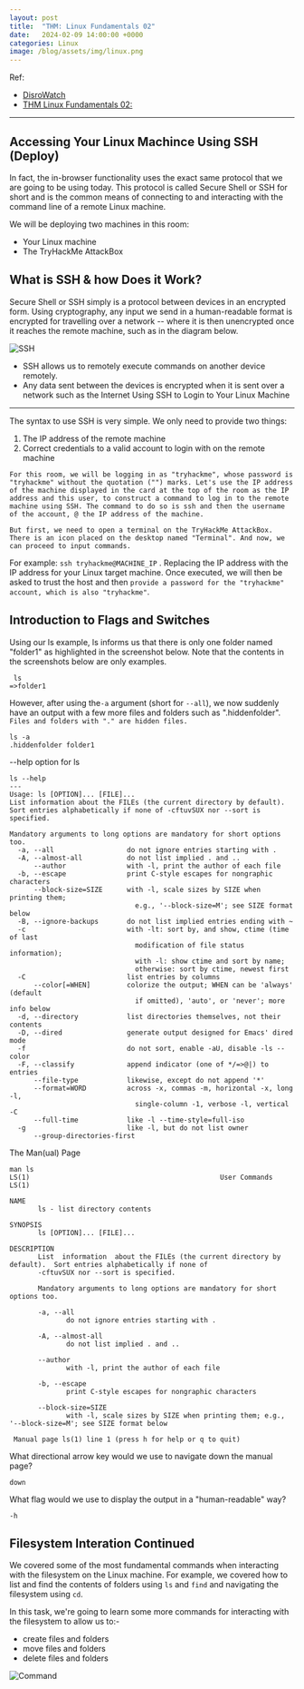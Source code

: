 ```yaml
---
layout: post
title:  "THM: Linux Fundamentals 02"
date:   2024-02-09 14:00:00 +0000
categories: Linux
image: /blog/assets/img/linux.png
---
```

Ref: 
- [DisroWatch](https://distrowatch.com/dwres.php?resource=major "Link")
- [THM Linux Fundamentals 02:](https://tryhackme.com/room/linuxfundamentalspart2)

---

Accessing Your Linux Machince Using SSH (Deploy)
---
In fact, the in-browser functionality uses the exact same protocol that we are going to be using today. This protocol is called Secure Shell or SSH for short and is the common means of connecting to and interacting with the command line of a remote Linux machine.

We will be deploying two machines in this room:

- Your Linux machine
- The TryHackMe AttackBox


What is SSH & how Does it Work?
---

Secure Shell or SSH simply is a protocol between devices in an encrypted form. Using cryptography, any input we send in a human-readable format is encrypted for travelling over a network -- where it is then unencrypted once it reaches the remote machine, such as in the diagram below.

![SSH]({{site.baseurl}}/assets/img/ssh.png)

- SSH allows us to remotely execute commands on another device remotely.
- Any data sent between the devices is encrypted when it is sent over a network such as the Internet
Using SSH to Login to Your Linux Machine

---
The syntax to use SSH is very simple. We only need to provide two things:

1. The IP address of the remote machine
2. Correct credentials to a valid account to login with on the remote machine

```
For this room, we will be logging in as "tryhackme", whose password is "tryhackme" without the quotation ("") marks. Let's use the IP address of the machine displayed in the card at the top of the room as the IP address and this user, to construct a command to log in to the remote machine using SSH. The command to do so is ssh and then the username of the account, @ the IP address of the machine.

But first, we need to open a terminal on the TryHackMe AttackBox. There is an icon placed on the desktop named "Terminal". And now, we can proceed to input commands.
```
For example: ```ssh tryhackme@MACHINE_IP``` . Replacing the IP address with the IP address for your Linux target machine. Once executed, we will then be asked to trust the host and then ```provide a password for the "tryhackme" account, which is also "tryhackme"```.

Introduction to Flags and Switches
---
Using our ls example, ls informs us that there is only one folder named "folder1" as highlighted in the screenshot below. Note that the contents in the screenshots below are only examples.
```
 ls
=>folder1
```

However, after using the```-a``` argument (short for ```--all```), we now suddenly have an output with a few more files and folders such as ".hiddenfolder". 
```Files and folders with "." are hidden files.```
```
ls -a 
.hiddenfolder folder1
```
--help option for ls
```
ls --help
---
Usage: ls [OPTION]... [FILE]...
List information about the FILEs (the current directory by default).
Sort entries alphabetically if none of -cftuvSUX nor --sort is specified.

Mandatory arguments to long options are mandatory for short options too.
  -a, --all                  do not ignore entries starting with .
  -A, --almost-all           do not list implied . and ..
      --author               with -l, print the author of each file
  -b, --escape               print C-style escapes for nongraphic characters
      --block-size=SIZE      with -l, scale sizes by SIZE when printing them;
                               e.g., '--block-size=M'; see SIZE format below
  -B, --ignore-backups       do not list implied entries ending with ~
  -c                         with -lt: sort by, and show, ctime (time of last
                               modification of file status information);
                               with -l: show ctime and sort by name;
                               otherwise: sort by ctime, newest first
  -C                         list entries by columns
      --color[=WHEN]         colorize the output; WHEN can be 'always' (default
                               if omitted), 'auto', or 'never'; more info below
  -d, --directory            list directories themselves, not their contents
  -D, --dired                generate output designed for Emacs' dired mode
  -f                         do not sort, enable -aU, disable -ls --color
  -F, --classify             append indicator (one of */=>@|) to entries
      --file-type            likewise, except do not append '*'
      --format=WORD          across -x, commas -m, horizontal -x, long -l,
                               single-column -1, verbose -l, vertical -C
      --full-time            like -l --time-style=full-iso
  -g                         like -l, but do not list owner
      --group-directories-first

```
The Man(ual) Page
```
man ls
LS(1)                                               User Commands                                               LS(1)

NAME
       ls - list directory contents

SYNOPSIS
       ls [OPTION]... [FILE]...

DESCRIPTION
       List  information  about the FILEs (the current directory by default).  Sort entries alphabetically if none of
       -cftuvSUX nor --sort is specified.

       Mandatory arguments to long options are mandatory for short options too.

       -a, --all
              do not ignore entries starting with .

       -A, --almost-all
              do not list implied . and ..

       --author
              with -l, print the author of each file

       -b, --escape
              print C-style escapes for nongraphic characters

       --block-size=SIZE
              with -l, scale sizes by SIZE when printing them; e.g., '--block-size=M'; see SIZE format below

 Manual page ls(1) line 1 (press h for help or q to quit)
 ```
 
What directional arrow key would we use to navigate down the manual page?
```
down
```

What flag would we use to display the output in a "human-readable" way?
```
-h
```


Filesystem Interation Continued
---
We covered some of the most fundamental commands when interacting with the filesystem on the Linux machine. For example, we covered how to list and find the contents of folders using ```ls``` and ```find``` and navigating the filesystem using ```cd```. 

In this task, we're going to learn some more commands for interacting with the filesystem to allow us to:-

- create files and folders
- move files and folders
- delete files and folders

![Command ]({{site.baseurl}}/assets/img/linux-cmd03.png)

